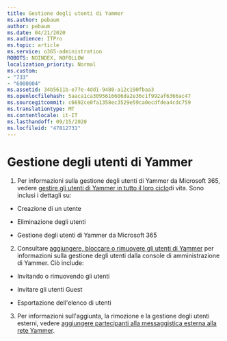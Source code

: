 ```yaml
---
title: Gestione degli utenti di Yammer
ms.author: pebaum
author: pebaum
ms.date: 04/21/2020
ms.audience: ITPro
ms.topic: article
ms.service: o365-administration
ROBOTS: NOINDEX, NOFOLLOW
localization_priority: Normal
ms.custom:
- "733"
- "6000004"
ms.assetid: 34b5611b-e77e-4dd1-9480-a12c190fbaa3
ms.openlocfilehash: 5aaca1ca3095616606da2e36c1f992af6366ac47
ms.sourcegitcommit: c6692ce0fa1358ec3529e59ca0ecdfdea4cdc759
ms.translationtype: MT
ms.contentlocale: it-IT
ms.lasthandoff: 09/15/2020
ms.locfileid: "47812731"
---
```

# <a name="managing-yammer-users"></a>Gestione degli utenti di Yammer

1. Per informazioni sulla gestione degli utenti di Yammer da Microsoft 365, vedere [gestire gli utenti di Yammer in tutto il loro ciclo](https://docs.microsoft.com/yammer/manage-yammer-users/manage-users-across-their-lifecycle)di vita. Sono inclusi i dettagli su:

  - Creazione di un utente

  - Eliminazione degli utenti

  - Gestione degli utenti di Yammer da Microsoft 365

2. Consultare [aggiungere, bloccare o rimuovere gli utenti di Yammer](https://alchemyportal.azurewebsites.net/Rule/ManageYammer%20users%20across%20their%20lifecycle%20from%20Office%20365) per informazioni sulla gestione degli utenti dalla console di amministrazione di Yammer. Ciò include:

  - Invitando o rimuovendo gli utenti

  - Invitare gli utenti Guest

  - Esportazione dell'elenco di utenti

3. Per informazioni sull'aggiunta, la rimozione e la gestione degli utenti esterni, vedere [aggiungere partecipanti alla messaggistica esterna alla rete Yammer](https://docs.microsoft.com/yammer/work-with-external-users/add-external-participants).
